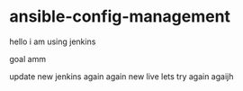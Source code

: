 # ansible-config-management

hello i am using jenkins

goal amm

update new jenkins
again
again new live 
lets try again agaijh




